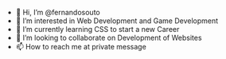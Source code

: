 - 👋 Hi, I’m @fernandosouto
- 👀 I’m interested in Web Development and Game Development
- 🌱 I’m currently learning CSS to start a new Career
- 💞️ I’m looking to collaborate on Development of Websites
- 📫 How to reach me at private message

<!---
fernandosouto/fernandosouto is a ✨ special ✨ repository because its `README.md` (this file) appears on your GitHub profile.
You can click the Preview link to take a look at your changes.
--->
